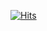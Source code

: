 <!-- 
## 🚀 Tech Stack

<p align="center">
  <img src="https://github.com/user-attachments/assets/4c86d70d-3a9e-4c4f-a713-a59ebbf68c89" alt="Award 1" width="1500" />  
</p>

<br>

## 🏆 Awards

- `2024 공개SW 개발자 대회` **과학기술정보통신부장관상 (대상)**
- `대한민국 IT아키텍처` **과학기술정보통신부장관상 (대상)**

<br>

<p align="center">
  <img src="https://github.com/user-attachments/assets/46e4f2da-b8b7-4de4-bf22-2113cc53caf9" alt="과학기술정보통신부장관상 수상 증명" width="750" />
</p>

<br>


## 🌱 Currently Learning

* **Apache Kafka**: 대용량 데이터의 실시간 처리를 위해 이벤트 스트리밍 플랫폼인 Kafka를 학습하고 있습니다. 이벤트 기반 아키텍처(EDA)를 이해하고, 프로듀서와 컨슈머를 구현하여 안정적인 서비스 개발과 운영을 고민하고 있습니다.
* **Spring AI**: Spring 생태계에서 LLM을 쉽게 활용할 수 있게 해주는 Spring AI 프로젝트에 대해 학습하고 있습니다. 이를 통해 기존 Spring 애플리케이션에 생성형 AI 기능을 통합하고, 더 지능적인 서비스를 만드는 방법을 탐구하고 있습니다.

<br>

## 💡 Interested In

* **LLM을 활용한 업무 생산성 증대**: Google의 Gemini, Anthropic의 Claude와 같은 강력한 LLM을 API로 연동하여 개발 및 운영 업무를 자동화하고 생산성을 극대화하는 방법에 큰 관심이 있습니다. (코드 생성, 테스트 자동화, 기술 문서 요약 등)

<br>

-->

[![Hits](https://hits.seeyoufarm.com/api/count/incr/badge.svg?url=https%3A%2F%2Fgithub.com%2Fdumbbelloper&count_bg=%2379C83D&title_bg=%23555555&edge_flat=false)](https://hits.seeyoufarm.com)

